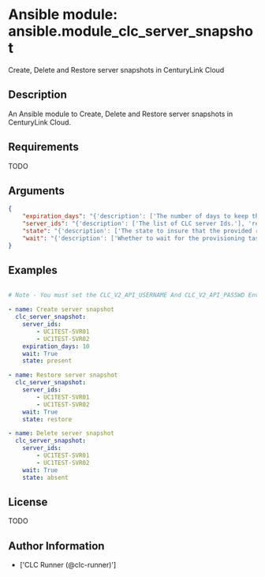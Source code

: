 # Ansible module: ansible.module_clc_server_snapshot


Create, Delete and Restore server snapshots in CenturyLink Cloud

## Description

An Ansible module to Create, Delete and Restore server snapshots in CenturyLink Cloud.

## Requirements

TODO

## Arguments

``` json
{
    "expiration_days": "{'description': ['The number of days to keep the server snapshot before it expires.'], 'default': 7, 'required': False}",
    "server_ids": "{'description': ['The list of CLC server Ids.'], 'required': True}",
    "state": "{'description': ['The state to insure that the provided resources are in.'], 'default': 'present', 'required': False, 'choices': ['present', 'absent', 'restore']}",
    "wait": "{'description': ['Whether to wait for the provisioning tasks to finish before returning.'], 'default': True, 'required': False, 'type': 'bool'}",
}
```

## Examples


``` yaml

# Note - You must set the CLC_V2_API_USERNAME And CLC_V2_API_PASSWD Environment variables before running these examples

- name: Create server snapshot
  clc_server_snapshot:
    server_ids:
        - UC1TEST-SVR01
        - UC1TEST-SVR02
    expiration_days: 10
    wait: True
    state: present

- name: Restore server snapshot
  clc_server_snapshot:
    server_ids:
        - UC1TEST-SVR01
        - UC1TEST-SVR02
    wait: True
    state: restore

- name: Delete server snapshot
  clc_server_snapshot:
    server_ids:
        - UC1TEST-SVR01
        - UC1TEST-SVR02
    wait: True
    state: absent

```

## License

TODO

## Author Information
  - ['CLC Runner (@clc-runner)']
